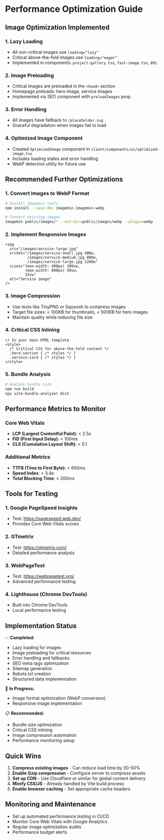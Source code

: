 # Performance Optimization Guide

## Image Optimization Implemented

### 1. Lazy Loading
- All non-critical images use `loading="lazy"`
- Critical above-the-fold images use `loading="eager"`
- Implemented in components: `project-gallery.tsx`, `fast-image.tsx`, etc.

### 2. Image Preloading
- Critical images are preloaded in the `<head>` section
- Homepage preloads: hero image, service images
- Implemented via SEO component with `preloadImages` prop

### 3. Error Handling
- All images have fallback to `/placeholder.svg`
- Graceful degradation when images fail to load

### 4. Optimized Image Component
- Created `OptimizedImage` component in `client/components/ui/optimized-image.tsx`
- Includes loading states and error handling
- WebP detection utility for future use

## Recommended Further Optimizations

### 1. Convert Images to WebP Format
```bash
# Install imagemin tools
npm install --save-dev imagemin imagemin-webp

# Convert existing images
imagemin public/images/* --out-dir=public/images/webp --plugin=webp
```

### 2. Implement Responsive Images
```tsx
<img
  src="/images/service-large.jpg"
  srcSet="/images/service-small.jpg 480w, 
          /images/service-medium.jpg 800w, 
          /images/service-large.jpg 1200w"
  sizes="(max-width: 480px) 100vw, 
         (max-width: 800px) 50vw, 
         33vw"
  alt="Service image"
/>
```

### 3. Image Compression
- Use tools like TinyPNG or Squoosh to compress images
- Target file sizes: < 100KB for thumbnails, < 500KB for hero images
- Maintain quality while reducing file size

### 4. Critical CSS Inlining
```tsx
// In your main HTML template
<style>
  /* Critical CSS for above-the-fold content */
  .hero-section { /* styles */ }
  .service-card { /* styles */ }
</style>
```

### 5. Bundle Analysis
```bash
# Analyze bundle size
npm run build
npx vite-bundle-analyzer dist
```

## Performance Metrics to Monitor

### Core Web Vitals
- **LCP (Largest Contentful Paint)**: < 2.5s
- **FID (First Input Delay)**: < 100ms
- **CLS (Cumulative Layout Shift)**: < 0.1

### Additional Metrics
- **TTFB (Time to First Byte)**: < 600ms
- **Speed Index**: < 3.4s
- **Total Blocking Time**: < 200ms

## Tools for Testing

### 1. Google PageSpeed Insights
- Test: https://pagespeed.web.dev/
- Provides Core Web Vitals scores

### 2. GTmetrix
- Test: https://gtmetrix.com/
- Detailed performance analysis

### 3. WebPageTest
- Test: https://webpagetest.org/
- Advanced performance testing

### 4. Lighthouse (Chrome DevTools)
- Built into Chrome DevTools
- Local performance testing

## Implementation Status

✅ **Completed:**
- Lazy loading for images
- Image preloading for critical resources
- Error handling and fallbacks
- SEO meta tags optimization
- Sitemap generation
- Robots.txt creation
- Structured data implementation

🔄 **In Progress:**
- Image format optimization (WebP conversion)
- Responsive image implementation

📋 **Recommended:**
- Bundle size optimization
- Critical CSS inlining
- Image compression automation
- Performance monitoring setup

## Quick Wins

1. **Compress existing images** - Can reduce load time by 30-50%
2. **Enable Gzip compression** - Configure server to compress assets
3. **Set up CDN** - Use Cloudflare or similar for global content delivery
4. **Minify CSS/JS** - Already handled by Vite build process
5. **Enable browser caching** - Set appropriate cache headers

## Monitoring and Maintenance

- Set up automated performance testing in CI/CD
- Monitor Core Web Vitals with Google Analytics
- Regular image optimization audits
- Performance budget alerts
